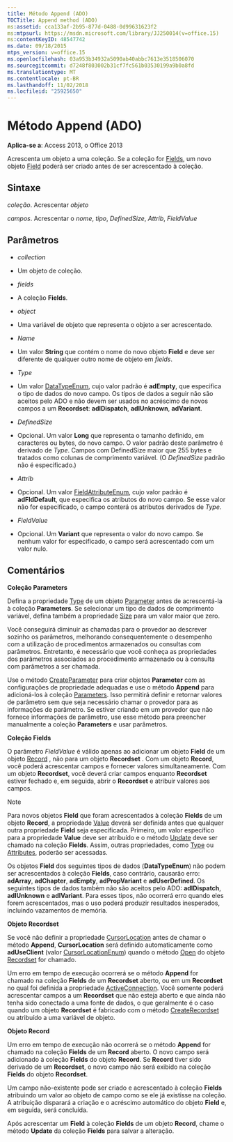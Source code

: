 ```yaml
---
title: Método Append (ADO)
TOCTitle: Append method (ADO)
ms:assetid: cca133af-2b95-877d-0488-0d99631623f2
ms:mtpsurl: https://msdn.microsoft.com/library/JJ250014(v=office.15)
ms:contentKeyID: 48547742
ms.date: 09/18/2015
mtps_version: v=office.15
ms.openlocfilehash: 03a953b34932a5090ab40abbc7613e3518506070
ms.sourcegitcommit: d7248f803002b31cf7fc561b03530199a9b0a8fd
ms.translationtype: MT
ms.contentlocale: pt-BR
ms.lasthandoff: 11/02/2018
ms.locfileid: "25925650"
---
```

# <a name="append-method-ado"></a>Método Append (ADO)


**Aplica-se a**: Access 2013, o Office 2013



Acrescenta um objeto a uma coleção. Se a coleção for [Fields](fields-collection-ado.md), um novo objeto [Field](field-object-ado.md) poderá ser criado antes de ser acrescentado à coleção.

## <a name="syntax"></a>Sintaxe

*coleção*. Acrescentar *objeto*

*campos*. Acrescentar o *nome*, *tipo*, *DefinedSize*, *Attrib*, *FieldValue*

## <a name="parameters"></a>Parâmetros

  - *collection*

  - Um objeto de coleção.

  - *fields*

  - A coleção **Fields**.

  - *object*

  - Uma variável de objeto que representa o objeto a ser acrescentado.

  - *Name*

  - Um valor **String** que contém o nome do novo objeto **Field** e deve ser diferente de qualquer outro nome de objeto em *fields*.

  - *Type*

  - Um valor [DataTypeEnum](datatypeenum.md), cujo valor padrão é **adEmpty**, que especifica o tipo de dados do novo campo. Os tipos de dados a seguir não são aceitos pelo ADO e não devem ser usados no acréscimo de novos campos a um **Recordset**: **adIDispatch**, **adIUnknown**, **adVariant**.

  - *DefinedSize*

  - Opcional. Um valor **Long** que representa o tamanho definido, em caracteres ou bytes, do novo campo. O valor padrão deste parâmetro é derivado de *Type*. Campos com DefinedSize maior que 255 bytes e tratados como colunas de comprimento variável. (O *DefinedSize* padrão não é especificado.)

  - *Attrib*

  - Opcional. Um valor [FieldAttributeEnum](fieldattributeenum.md), cujo valor padrão é **adFldDefault**, que especifica os atributos do novo campo. Se esse valor não for especificado, o campo conterá os atributos derivados de *Type*.

  - *FieldValue*

  - Opcional. Um **Variant** que representa o valor do novo campo. Se nenhum valor for especificado, o campo será acrescentado com um valor nulo.

## <a name="remarks"></a>Comentários

**Coleção Parameters**

Defina a propriedade [Type](type-property-ado.md) de um objeto [Parameter](parameter-object-ado.md) antes de acrescentá-la à coleção **Parameters**. Se selecionar um tipo de dados de comprimento variável, defina também a propriedade [Size](size-property-ado.md) para um valor maior que zero.

Você conseguirá diminuir as chamadas para o provedor ao descrever sozinho os parâmetros, melhorando consequentemente o desempenho com a utilização de procedimentos armazenados ou consultas com parâmetros. Entretanto, é necessário que você conheça as propriedades dos parâmetros associados ao procedimento armazenado ou à consulta com parâmetros a ser chamada.

Use o método [CreateParameter](createparameter-method-ado.md) para criar objetos **Parameter** com as configurações de propriedade adequadas e use o método **Append** para adicioná-los à coleção [Parameters](parameters-collection-ado.md). Isso permitirá definir e retornar valores de parâmetro sem que seja necessário chamar o provedor para as informações de parâmetro. Se estiver criando em um provedor que não fornece informações de parâmetro, use esse método para preencher manualmente a coleção **Parameters** e usar parâmetros.

**Coleção Fields**

O parâmetro *FieldValue* é válido apenas ao adicionar um objeto **Field** de um objeto [Record](record-object-ado.md) , não para um objeto **Recordset** . Com um objeto **Record**, você poderá acrescentar campos e fornecer valores simultaneamente. Com um objeto **Recordset**, você deverá criar campos enquanto **Recordset** estiver fechado e, em seguida, abrir o **Recordset** e atribuir valores aos campos.


> [!NOTE]
> Para novos objetos **Field** que foram acrescentados à coleção **Fields** de um objeto **Record**, a propriedade [Value](value-property-ado.md) deverá ser definida antes que qualquer outra propriedade **Field** seja especificada. Primeiro, um valor específico para a propriedade **Value** deve ser atribuído e o método [Update](update-method-ado.md) deve ser chamado na coleção **Fields**. Assim, outras propriedades, como [Type](type-property-ado.md) ou [Attributes](attributes-property-ado.md), poderão ser acessadas.


Os objetos **Field** dos seguintes tipos de dados (**DataTypeEnum**) não podem ser acrescentados à coleção **Fields**, caso contrário, causarão erro: **adArray**, **adChapter**, **adEmpty**, **adPropVariant** e **adUserDefined**. Os seguintes tipos de dados também não são aceitos pelo ADO: **adIDispatch**, **adIUnknown** e **adIVariant**. Para esses tipos, não ocorrerá erro quando eles forem acrescentados, mas o uso poderá produzir resultados inesperados, incluindo vazamentos de memória.

**Objeto Recordset**

Se você não definir a propriedade [CursorLocation](cursorlocation-property-ado.md) antes de chamar o método **Append**, **CursorLocation** será definido automaticamente como **adUseClient** (valor [CursorLocationEnum](cursorlocationenum.md)) quando o método [Open](recordset-object-ado.md) do objeto [Recordset](open-method-ado-recordset.md) for chamado.

Um erro em tempo de execução ocorrerá se o método **Append** for chamado na coleção **Fields** de um **Recordset** aberto, ou em um **Recordset** no qual foi definida a propriedade [ActiveConnection](activeconnection-property-ado.md). Você somente poderá acrescentar campos a um **Recordset** que não esteja aberto e que ainda não tenha sido conectado a uma fonte de dados, o que geralmente é o caso quando um objeto **Recordset** é fabricado com o método [CreateRecordset](createrecordset-method-rds.md) ou atribuído a uma variável de objeto.

**Objeto Record**

Um erro em tempo de execução não ocorrerá se o método **Append** for chamado na coleção **Fields** de um **Record** aberto. O novo campo será adicionado à coleção **Fields** do objeto **Record**. Se **Record** tiver sido derivado de um **Recordset**, o novo campo não será exibido na coleção **Fields** do objeto **Recordset**.

Um campo não-existente pode ser criado e acrescentado à coleção **Fields** atribuindo um valor ao objeto de campo como se ele já existisse na coleção. A atribuição disparará a criação e o acréscimo automático do objeto **Field** e, em seguida, será concluída.

Após acrescentar um **Field** à coleção **Fields** de um objeto **Record**, chame o método **Update** da coleção **Fields** para salvar a alteração.

